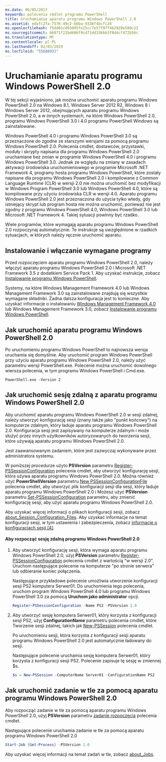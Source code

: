 ```yaml
---
ms.date: 06/05/2017
keywords: polecenia cmdlet programu PowerShell
title: Uruchamianie aparatu programu Windows PowerShell 2.0
ms.assetid: edafc2fa-7576-49c2-bbba-9336f4bcfc28
ms.openlocfilehash: f5dd01cd93095fe15cc7e57f97f4b2920e580c22
ms.sourcegitcommit: b6871f21bd666f9cd71dd336bb3f844cf472b56c
ms.translationtype: MT
ms.contentlocale: pl-PL
ms.lasthandoff: 02/03/2019
ms.locfileid: "55688931"
---
```

# <a name="starting-the-windows-powershell-20-engine"></a>Uruchamianie aparatu programu Windows PowerShell 2.0

W tej sekcji wyjaśniono, jak można uruchomić aparatu programu Windows PowerShell 2.0 na Windows 8.1, Windows Server 2012 R2, Windows 8 i Windows Server 2012, obejmujących aparatu programu Windows PowerShell 2.0, a w innych systemach, na które Windows PowerShell 2.0, programu Windows PowerShell 3.0 i 4.0 programu PowerShell Windows są zainstalowane.

Windows PowerShell 4.0 i programu Windows PowerShell 3.0 są przeznaczone do zgodne ze starszymi wersjami za pomocą programu Windows PowerShell 2.0. Polecenia cmdlet, dostawców, przystawki, moduły i skrypty napisana dla programu Windows PowerShell 2.0 uruchamiane bez zmian w programie Windows PowerShell 4.0 i programu Windows PowerShell 3.0. Jednak ze względu na zmiany w zasadach aktywacji środowiska uruchomieniowego w programie Microsoft .NET Framework 4, programy hosta programu Windows PowerShell, które zostały napisane dla programu Windows PowerShell 2.0 i kompilowane z Common Language Runtime (CLR) w wersji 2.0 nie można uruchomić bez modyfikacji w Windows Program PowerShell 3.0 lub Windows PowerShell 4.0, które są kompilowane przy użyciu środowiska CLR w wersji 4.0. Aparatu programu Windows PowerShell 2.0 jest przeznaczona do użycia tylko wtedy, gdy istniejący skrypt lub program hosta nie można uruchomić, ponieważ nie jest zgodny z programu Windows PowerShell 4.0, Windows PowerShell 3.0 lub Microsoft .NET Framework 4. Takiej sytuacji powinny być rzadko.

Wiele programów, które wymagają aparatu programu Windows PowerShell 2.0 rozpoczynaj automatycznie. Te instrukcje są uwzględnione w rzadkich sytuacjach, w których należy ręcznie uruchomić aparatu.

## <a name="installing-and-enabling-required-programs"></a>Instalowanie i włączanie wymagane programy

Przed rozpoczęciem aparatu programu Windows PowerShell 2.0, należy włączyć aparatu programu Windows PowerShell 2.0 i Microsoft .NET Framework 3.5 z dodatkiem Service Pack 1. Aby uzyskać instrukcje, zobacz [Instalowanie programu Windows PowerShell](../install/Installing-Windows-PowerShell.md).

Systemy, na które Windows Management Framework 4.0 lub Windows Management Framework 3.0 są zainstalowane znajdują się wszystkie wymagane składniki. Żadna dalsza konfiguracja jest to konieczne. Aby uzyskać informacje o instalowaniu [Windows Management Framework 4.0](https://go.microsoft.com/fwlink/?LinkID=293881) lub Windows Management Framework 3.0, zobacz [Instalowanie programu Windows PowerShell](../install/Installing-Windows-PowerShell.md).

## <a name="how-to-start-the-windows-powershell-20-engine"></a>Jak uruchomić aparatu programu Windows PowerShell 2.0

Po uruchomieniu programu Windows PowerShell to najnowsza wersja uruchamia się domyślnie. Aby uruchomić program Windows PowerShell przy użyciu aparatu programu Windows PowerShell 2.0, należy użyć parametru wersji PowerShell.exe. Polecenie można uruchomić dowolnego wiersza polecenia, w tym programu Windows PowerShell i Cmd.exe.

```
PowerShell.exe -Version 2
```

## <a name="how-to-start-a-remote-session-with-the-windows-powershell-20-engine"></a>Jak uruchomić sesję zdalną z aparatu programu Windows PowerShell 2.0

Aby uruchomić aparatu programu Windows PowerShell 2.0 w sesji zdalnej, należy utworzyć konfigurację sesji (znany także jako "punkt końcowy") na komputerze zdalnym, który ładuje aparatu programu Windows PowerShell 2.0. Konfiguracja sesji jest zapisywany na komputerze zdalnym i może służyć przez innych użytkowników autoryzowanych do tworzenia sesji, które używają aparatu programu Windows PowerShell 2.0.

Jest zaawansowanym zadaniem, które jest zazwyczaj wykonywane przez administratora systemu.

W poniższej procedurze użyto **PSVersion** parametru [Register-PSSessionConfiguration](https://technet.microsoft.com/library/e9152ae2-bd6d-4056-9bc7-dc1893aa29ea) polecenia cmdlet, aby utworzyć konfigurację sesji, która używa aparatu programu Windows PowerShell 2.0. Można również użyć **PowerShellVersion** parametru [New PSSessionConfigurationFile](https://technet.microsoft.com/library/5f3e3633-6e90-479c-aea9-ba45a1954866) polecenia cmdlet, aby utworzyć plik konfiguracji sesji dla sesji, który ładuje aparatu programu Windows PowerShell 2.0 i Możesz użyć **PSVersion** parametru [Set-PSSessionConfiguration](https://technet.microsoft.com/library/b21fbad3-1759-4260-b206-dcb8431cd6ea) parametru, aby zmienić konfigurację sesji, aby użyć aparatu programu Windows PowerShell 2.0.

Aby uzyskać więcej informacji o plikach konfiguracji sesji, zobacz [about_Session_Configuration_Files](https://technet.microsoft.com/library/c7217447-1ebf-477b-a8ef-4dbe9a1473b8). Aby uzyskać informacje na temat konfiguracji sesji, w tym ustawienia i zabezpieczenia, zobacz [informacje o konfiguracjach sesji [4]](https://technet.microsoft.com/library/a2fbe12a-350c-4d04-be50-24102824e3ab).

#### <a name="to-start-a-remote-windows-powershell-20-session"></a>Aby rozpocząć sesję zdalną programu Windows PowerShell 2.0

1. Aby utworzyć konfigurację sesji, która wymaga aparatu programu Windows PowerShell 2.0, użyj **PSVersion** parametru [Register-PSSessionConfiguration](https://technet.microsoft.com/library/e9152ae2-bd6d-4056-9bc7-dc1893aa29ea) polecenia cmdlet z wartością "w wersji 2.0". Uruchom następujące polecenie na komputerze "po stronie serwera" lub odbieranie koniec połączenia.

   Następujące przykładowe polecenie umożliwia utworzenie konfiguracji sesji PS2 komputera Serwer01. Do uruchomienia tego polecenia, uruchom program Windows PowerShell 4.0 lub programu Windows PowerShell 3.0 za pomocą **Uruchom jako administrator** opcji.

   ```powershell
   Register-PSSessionConfiguration -Name PS2 -PSVersion 2.0
   ```

2. Aby utworzyć sesję komputera Serwer01, który korzysta z konfiguracji sesji PS2, użyj **ConfigurationName** parametru polecenia cmdlet, które Tworzenie sesji zdalnej, takich jak [New-PSSession](https://technet.microsoft.com/library/76f6628c-054c-4eda-ba7a-a6f28daaa26f) polecenia cmdlet.

   Po uruchomieniu sesji, która korzysta z konfiguracji sesji aparatu programu Windows PowerShell 2.0 jest automatycznie ładowany do sesji.

   Następujące polecenie uruchamia sesję komputera Serwer01, który korzysta z konfiguracji sesji PS2. Polecenie zapisuje tę sesję w zmiennej $s.

   ```powershell
   $s = New-PSSession -ComputerName Server01 -ConfigurationName PS2
   ```

## <a name="how-to-start-a-background-job-with-the-windows-powershell-20-engine"></a>Jak uruchomić zadanie w tle za pomocą aparatu programu Windows PowerShell 2.0

Aby rozpocząć zadanie w tle za pomocą aparatu programu Windows PowerShell 2.0, użyj **PSVersion** parametru [zadanie rozpoczęcia](https://technet.microsoft.com/library/2bc04935-0deb-4ec0-b856-d7290cca6442) polecenia cmdlet.

Następujące polecenie uruchamia zadanie w tle za pomocą aparatu programu Windows PowerShell 2.0

```powershell
Start-Job {Get-Process} -PSVersion 2.0
```

Aby uzyskać więcej informacji na temat zadań w tle, zobacz [about_Jobs](/powershell/module/microsoft.powershell.core/about/about_jobs).